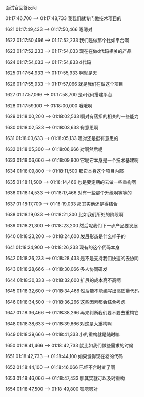 面试官回答反问

01:17:46,700 --> 01:17:48,733
我我们就专门做技术项目的

1621
01:17:49,433 --> 01:17:50,466
嗯嗯对

1622
01:17:50,466 --> 01:17:52,233
我们是做那个比如平台啊

1623
01:17:52,233 --> 01:17:54,033
现在在做d代码相关的产品

1624
01:17:54,033 --> 01:17:54,833
d代码

1625
01:17:54,933 --> 01:17:55,933
啊就是天

1626
01:17:55,933 --> 01:17:57,066
就是我们在做这个项目

1627
01:17:57,066 --> 01:17:58,700
是d代码搭建平台

1628
01:17:59,100 --> 01:18:00,000
哦哦啊

1629
01:18:00,200 --> 01:18:02,533
啊对有落扣的相关的一些能力

1630
01:18:02,533 --> 01:18:03,633
有意思啊

1631
01:18:03,633 --> 01:18:05,133
嗯对还是挺有意思的

1632
01:18:05,300 --> 01:18:06,666
对啊然后呢

1633
01:18:06,666 --> 01:18:09,800
它呢它本身是一个技术基建啊

1634
01:18:09,800 --> 01:18:11,500
那它本身这个项目内部

1635
01:18:11,500 --> 01:18:14,466
也是要定期的去做一些重构啊

1636
01:18:14,533 --> 01:18:17,466
对有一些那个升级啊等等的

1637
01:18:17,700 --> 01:18:19,033
那其实他还是得结合

1638
01:18:19,033 --> 01:18:21,300
比如我们所处的阶段啊

1639
01:18:21,300 --> 01:18:23,200
然后呢我们下一步产品要发展

1640
01:18:23,200 --> 01:18:24,600
发展形态是什么样子的

1641
01:18:24,900 --> 01:18:26,233
现有的这个代码本身

1642
01:18:26,233 --> 01:18:28,433
是不是支持我们快速的去协同

1643
01:18:28,666 --> 01:18:30,066
多人协同研发

1644
01:18:30,333 --> 01:18:32,600
扩展的成本高不高啊

1645
01:18:32,600 --> 01:18:34,466
然后能不能编写出高质量代码

1646
01:18:34,500 --> 01:18:36,266
这些因素都会综合考虑

1647
01:18:36,466 --> 01:18:38,266
再来判断我们要不要去重构它

1648
01:18:38,633 --> 01:18:39,666
对这是大重构啊

1649
01:18:39,666 --> 01:18:41,333
小的重构就是随时嘛

1650
01:18:41,466 --> 01:18:42,733
就比如我们做些需求的时候

1651
01:18:42,733 --> 01:18:44,100
如果觉得现在老的代码

1652
01:18:44,100 --> 01:18:46,066
已经不合时宜了啊

1653
01:18:46,066 --> 01:18:47,433
那其实就可以及时重构

1654
01:18:47,500 --> 01:18:49,800
嗯嗯嗯对